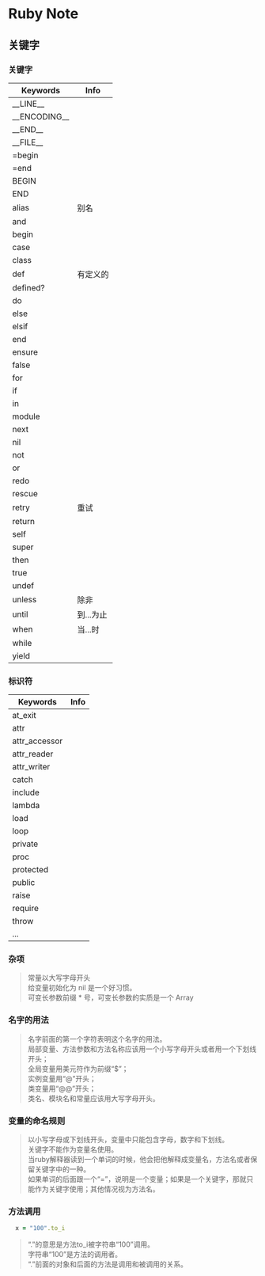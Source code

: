 <!--
>=============================================================================
>     FileName: note.md
>         Desc: 
>       Author: Lolly
>        Email: cclolly@gmail.com
>     HomePage: 
>      Version: 0.0.1
>   LastChange: 2014-02-26 01:14:10
>      History:
>=============================================================================
-->

Ruby Note
=========

## 关键字 ##

### 关键字 ###
| Keywords         | Info                                        |
|------------------|---------------------------------------------|
| \_\_LINE\_\_     |                                             |
| \_\_ENCODING\_\_ |                                             |
| \_\_END\_\_      |                                             |
| \_\_FILE\_\_     |                                             |
| =begin           |                                             |
| =end             |                                             |
| BEGIN            |                                             |
| END              |                                             |
| alias            | 别名                                        |
| and              |                                             |
| begin            |                                             |
| case             |                                             |
| class            |                                             |
| def              | 有定义的                                    |
| defined?         |                                             |
| do               |                                             |
| else             |                                             |
| elsif            |                                             |
| end              |                                             |
| ensure           |                                             |
| false            |                                             |
| for              |                                             |
| if               |                                             |
| in               |                                             |
| module           |                                             |
| next             |                                             |
| nil              |                                             |
| not              |                                             |
| or               |                                             |
| redo             |                                             |
| rescue           |                                             |
| retry            | 重试                                        |
| return           |                                             |
| self             |                                             |
| super            |                                             |
| then             |                                             |
| true             |                                             |
| undef            |                                             |
| unless           | 除非                                        |
| until            | 到...为止                                   |
| when             | 当...时                                     |
| while            |                                             |
| yield            |                                             |

### 标识符 ###
| Keywords         | Info                                        |
|------------------|---------------------------------------------|
| at_exit          |                                             |
| attr             |                                             |
| attr_accessor    |                                             |
| attr_reader      |                                             |
| attr_writer      |                                             |
| catch            |                                             |
| include          |                                             |
| lambda           |                                             |
| load             |                                             |
| loop             |                                             |
| private          |                                             |
| proc             |                                             |
| protected        |                                             |
| public           |                                             |
| raise            |                                             |
| require          |                                             |
| throw            |                                             |
| ...              |                                             |

### 杂项 ###
> 常量以大写字母开头  
> 给变量初始化为 nil 是一个好习惯。  
> 可变长参数前缀 * 号，可变长参数的实质是一个 Array  

### 名字的用法 ###
> 名字前面的第一个字符表明这个名字的用法。  
> 局部变量、方法参数和方法名称应该用一个小写字母开头或者用一个下划线开头；  
> 全局变量用美元符作为前缀“$”；  
> 实例变量用“@”开头；  
> 类变量用“@@”开头；  
> 类名、模块名和常量应该用大写字母开头。  

### 变量的命名规则 ###
> 以小写字母或下划线开头，变量中只能包含字母，数字和下划线。  
> 关键字不能作为变量名使用。  
> 当ruby解释器读到一个单词的时候，他会把他解释成变量名，方法名或者保留关键字中的一种。  
> 如果单词的后面跟一个“=”，说明是一个变量；如果是一个关键字，那就只能作为关键字使用；其他情况视为方法名。  

### 方法调用 ###
```ruby
  x = "100".to_i
```
> “.”的意思是方法to_i被字符串“100”调用。  
> 字符串“100”是方法的调用者。  
> “.”前面的对象和后面的方法是调用和被调用的关系。  

